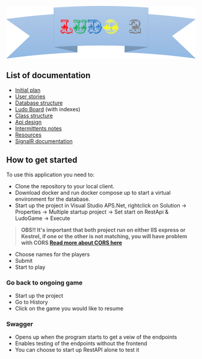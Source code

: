 ![Ludo2](Docs/Images/Ludo2.png)

## List of documentation

* [Initial plan](Docs/InitialPlan.md)
* [User stories](Docs/UserStories.md)
* [Database structure](Docs/DatabaseStructure\DatabaseImage.md)
* [Ludo Board](Docs/Images/ludoBoardWithIndexes.jpg) (with indexes)
* [Class structure](Docs/ClassStructure.md)
* [Api design](Docs/apiDesign.md)
* [Intermittents notes](Docs/flow.md)
* [Resources](Docs/Material.md)
* [SignalR documentation](Docs/vg_async.md)

## How to get started

To use this application you need to: 
- Clone the repository to your local client. 
- Download docker and run docker compose up to start a virtual environment for the database. 
- Start up the project in Visual Studio APS.Net, rightclick on Solution -> Properties -> Multiple startup project -> Set start on RestApi & LudoGame -> Execute
>**OBS!! It's important that both project run on either IIS express or Kestrel, if one or the other is not matching, you will have problem with CORS [Read more about CORS here](https://docs.microsoft.com/en-us/aspnet/core/security/cors?view=aspnetcore-5.0)**
- Choose names for the players
- Submit
- Start to play

### Go back to ongoing game
- Start up the project
- Go to History
- Click on the game you would like to resume

### Swagger
- Opens up when the program starts to get a veiw of the endpoints 
- Enables testing of the endpoints without the frontend
- You can choose to start up RestAPI alone to test it

